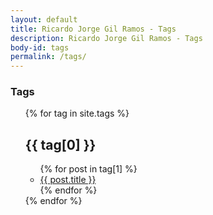 ```yaml
---
layout: default
title: Ricardo Jorge Gil Ramos - Tags
description: Ricardo Jorge Gil Ramos - Tags
body-id: tags
permalink: /tags/
---
```


<section>
  <div id="center-body" class="wrap">
    <div class="">
      <section class="content-tags">
        <h1>Tags</h1>
        <ul style="list-style: outside none none">
          {% for tag in site.tags %}
          <li>
            <h2 id="#{{ tag[0] }}-ref">{{ tag[0] }}</h2>
            <ul>
              {% for post in tag[1] %}
                 <li><a href="{{ site.baseurl }}{{ post.url }}">{{ post.title }}</a></li>
              {% endfor %}
            </ul>
          </li>
          {% endfor %}
        </ul>
      </section>
    </div>
  </div>
</section>
